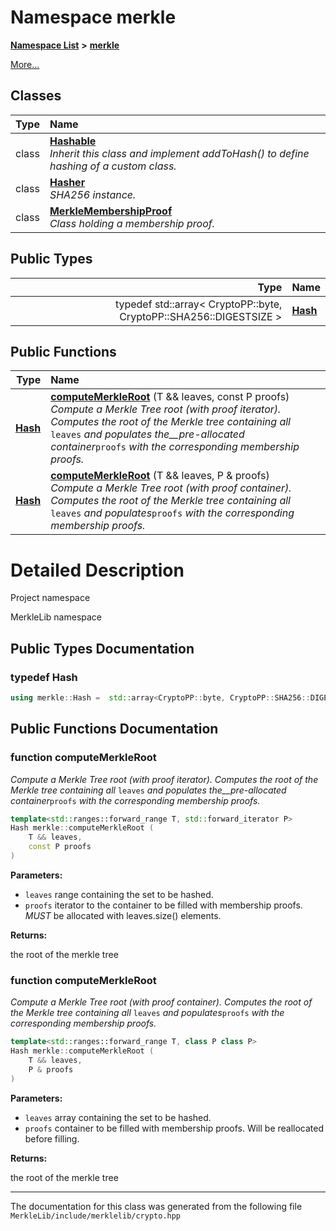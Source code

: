 

# Namespace merkle



[**Namespace List**](namespaces.md) **>** [**merkle**](namespacemerkle.md)



[More...](#detailed-description)
















## Classes

| Type | Name |
| ---: | :--- |
| class | [**Hashable**](classmerkle_1_1_hashable.md) <br>_Inherit this class and implement addToHash() to define hashing of a custom class._  |
| class | [**Hasher**](classmerkle_1_1_hasher.md) <br>_SHA256 instance._  |
| class | [**MerkleMembershipProof**](classmerkle_1_1_merkle_membership_proof.md) <br>_Class holding a membership proof._  |


## Public Types

| Type | Name |
| ---: | :--- |
| typedef std::array&lt; CryptoPP::byte, CryptoPP::SHA256::DIGESTSIZE &gt; | [**Hash**](#typedef-hash)  <br> |




















## Public Functions

| Type | Name |
| ---: | :--- |
|  [**Hash**](namespacemerkle.md#typedef-hash) | [**computeMerkleRoot**](#function-computemerkleroot) (T && leaves, const P proofs) <br>_Compute a Merkle Tree root (with proof iterator). Computes the root of the Merkle tree containing all_ `leaves` _and populates the__pre-allocated_ _container_`proofs` _with the corresponding membership proofs._ |
|  [**Hash**](namespacemerkle.md#typedef-hash) | [**computeMerkleRoot**](#function-computemerkleroot) (T && leaves, P & proofs) <br>_Compute a Merkle Tree root (with proof container). Computes the root of the Merkle tree containing all_ `leaves` _and populates_`proofs` _with the corresponding membership proofs._ |




























# Detailed Description


Project namespace


MerkleLib namespace 


    
## Public Types Documentation




### typedef Hash 

```C++
using merkle::Hash =  std::array<CryptoPP::byte, CryptoPP::SHA256::DIGESTSIZE>;
```



## Public Functions Documentation




### function computeMerkleRoot 

_Compute a Merkle Tree root (with proof iterator). Computes the root of the Merkle tree containing all_ `leaves` _and populates the__pre-allocated_ _container_`proofs` _with the corresponding membership proofs._
```C++
template<std::ranges::forward_range T, std::forward_iterator P>
Hash merkle::computeMerkleRoot (
    T && leaves,
    const P proofs
) 
```





**Parameters:**


* `leaves` range containing the set to be hashed. 
* `proofs` iterator to the container to be filled with membership proofs. _MUST_ be allocated with leaves.size() elements. 



**Returns:**

the root of the merkle tree 





        



### function computeMerkleRoot 

_Compute a Merkle Tree root (with proof container). Computes the root of the Merkle tree containing all_ `leaves` _and populates_`proofs` _with the corresponding membership proofs._
```C++
template<std::ranges::forward_range T, class P class P>
Hash merkle::computeMerkleRoot (
    T && leaves,
    P & proofs
) 
```





**Parameters:**


* `leaves` array containing the set to be hashed. 
* `proofs` container to be filled with membership proofs. Will be reallocated before filling. 



**Returns:**

the root of the merkle tree 





        

------------------------------
The documentation for this class was generated from the following file `MerkleLib/include/merklelib/crypto.hpp`

